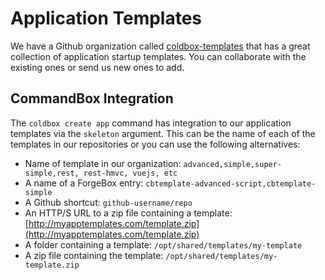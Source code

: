# Application Templates

We have a Github organization called [coldbox-templates](https://github.com/coldbox-templates) that has a great collection of application startup templates. You can collaborate with the existing ones or send us new ones to add.

## CommandBox Integration

The `coldbox create app` command has integration to our application templates via the `skeleton` argument. This can be the name of each of the templates in our repositories or you can use the following alternatives:

* Name of template in our organization: `advanced,simple,super-simple,rest, rest-hmvc, vuejs, etc`
* A name of a ForgeBox entry: `cbtemplate-advanced-script,cbtemplate-simple`
* A Github shortcut: `github-username/repo`
* An HTTP/S URL to a zip file containing a template: [http://myapptemplates.com/template.zip](http://myapptemplates.com/template.zip)
* A folder containing a template: `/opt/shared/templates/my-template`
* A zip file containing the template: `/opt/shared/templates/my-template.zip`
